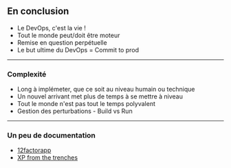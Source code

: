 ## En conclusion

* Le DevOps, c'est la vie !
* Tout le monde peut/doit être moteur
* Remise en question perpétuelle
* Le but ultime du DevOps = Commit to prod

----

### Complexité

* Long à implémeter, que ce soit au niveau humain ou technique
* Un nouvel arrivant met plus de temps à se mettre à niveau
* Tout le monde n'est pas tout le temps polyvalent
* Gestion des perturbations - Build vs Run

----

### Un peu de documentation

* [12factorapp](https://12factor.net/)
* [XP from the trenches](https://www.infoq.com/minibooks/scrum-xp-from-the-trenches-2)

